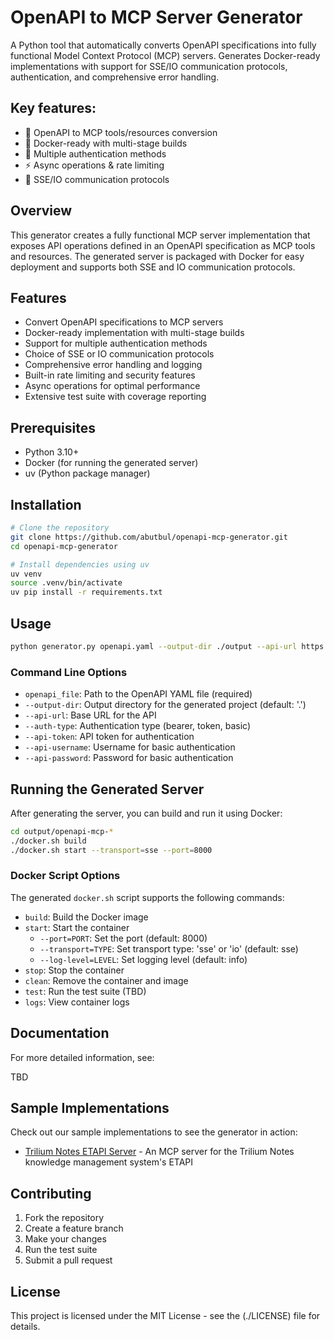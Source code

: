 # OpenAPI to MCP Server Generator

A Python tool that automatically converts OpenAPI specifications into fully functional Model Context Protocol (MCP) servers. Generates Docker-ready implementations with support for SSE/IO communication protocols, authentication, and comprehensive error handling.

## Key features:

- 🔄 OpenAPI to MCP tools/resources conversion
- 🐳 Docker-ready with multi-stage builds
- 🔐 Multiple authentication methods
- ⚡ Async operations & rate limiting
- 📡 SSE/IO communication protocols

## Overview

This generator creates a fully functional MCP server implementation that exposes API operations defined in an OpenAPI specification as MCP tools and resources. The generated server is packaged with Docker for easy deployment and supports both SSE and IO communication protocols.

## Features

- Convert OpenAPI specifications to MCP servers
- Docker-ready implementation with multi-stage builds
- Support for multiple authentication methods
- Choice of SSE or IO communication protocols
- Comprehensive error handling and logging
- Built-in rate limiting and security features
- Async operations for optimal performance
- Extensive test suite with coverage reporting

## Prerequisites

- Python 3.10+
- Docker (for running the generated server)
- uv (Python package manager)

## Installation

```bash
# Clone the repository
git clone https://github.com/abutbul/openapi-mcp-generator.git
cd openapi-mcp-generator

# Install dependencies using uv
uv venv
source .venv/bin/activate
uv pip install -r requirements.txt
```

## Usage

```bash
python generator.py openapi.yaml --output-dir ./output --api-url https://api.example.com
```

### Command Line Options

- `openapi_file`: Path to the OpenAPI YAML file (required)
- `--output-dir`: Output directory for the generated project (default: '.')
- `--api-url`: Base URL for the API
- `--auth-type`: Authentication type (bearer, token, basic)
- `--api-token`: API token for authentication
- `--api-username`: Username for basic authentication
- `--api-password`: Password for basic authentication

## Running the Generated Server

After generating the server, you can build and run it using Docker:

```bash
cd output/openapi-mcp-*
./docker.sh build
./docker.sh start --transport=sse --port=8000
```

### Docker Script Options

The generated `docker.sh` script supports the following commands:

- `build`: Build the Docker image
- `start`: Start the container
  - `--port=PORT`: Set the port (default: 8000)
  - `--transport=TYPE`: Set transport type: 'sse' or 'io' (default: sse)
  - `--log-level=LEVEL`: Set logging level (default: info)
- `stop`: Stop the container
- `clean`: Remove the container and image
- `test`: Run the test suite (TBD)
- `logs`: View container logs

## Documentation

For more detailed information, see:

TBD

## Sample Implementations

Check out our sample implementations to see the generator in action:

- [Trilium Notes ETAPI Server](./samples/TriliumNext/readme.md) - An MCP server for the Trilium Notes knowledge management system's ETAPI

## Contributing

1. Fork the repository
2. Create a feature branch
3. Make your changes
4. Run the test suite
5. Submit a pull request


## License

This project is licensed under the MIT License - see the (./LICENSE) file for details.
